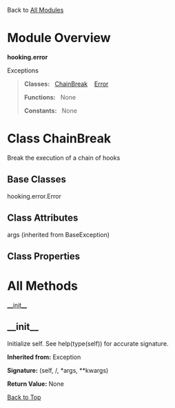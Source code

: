 Back to [All Modules](https://github.com/pyrustic/hooking/blob/master/docs/modules/README.md#readme)

# Module Overview

**hooking.error**
 
Exceptions

> **Classes:** &nbsp; [ChainBreak](https://github.com/pyrustic/hooking/blob/master/docs/modules/content/hooking.error/content/classes/ChainBreak.md#class-chainbreak) &nbsp;&nbsp; [Error](https://github.com/pyrustic/hooking/blob/master/docs/modules/content/hooking.error/content/classes/Error.md#class-error)
>
> **Functions:** &nbsp; None
>
> **Constants:** &nbsp; None

# Class ChainBreak
Break the execution of a chain of hooks

## Base Classes
hooking.error.Error

## Class Attributes
args (inherited from BaseException)

## Class Properties


# All Methods
[\_\_init\_\_](#__init__)

## \_\_init\_\_
Initialize self.  See help(type(self)) for accurate signature.

**Inherited from:** Exception

**Signature:** (self, /, \*args, \*\*kwargs)





**Return Value:** None

[Back to Top](#module-overview)



